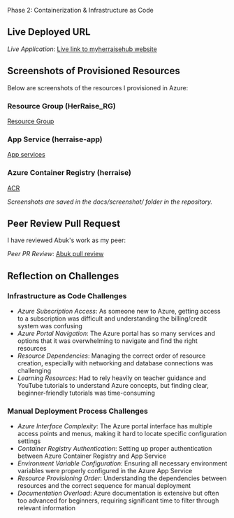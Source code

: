 Phase 2: Containerization & Infrastructure as Code

## Live Deployed URL

*Live Application*: [Live link to myherraisehub website](https://herraisehub.azurewebsites.net/)

## Screenshots of Provisioned Resources

Below are screenshots of the resources I provisioned in Azure:

### Resource Group (HerRaise_RG)
[Resource Group](./docs/Screenshot%20(327).png)

### App Service (herraise-app)
[App services](./docs/Screenshot%20(328).png)

### Azure Container Registry (herraise)
[ACR](./docs/Screenshot%20(333).png)

*Screenshots are saved in the docs/screenshot/ folder in the repository.*

## Peer Review Pull Request

I have reviewed Abuk's work as my peer:

*Peer PR Review*: [Abuk pull review](https://github.com/AbukDuot/JobBridge/pull/17)

## Reflection on Challenges

### Infrastructure as Code Challenges
- *Azure Subscription Access*: As someone new to Azure, getting access to a subscription was difficult and understanding the billing/credit system was confusing
- *Azure Portal Navigation*: The Azure portal has so many services and options that it was overwhelming to navigate and find the right resources
- *Resource Dependencies*: Managing the correct order of resource creation, especially with networking and database connections was challenging
- *Learning Resources*: Had to rely heavily on teacher guidance and YouTube tutorials to understand Azure concepts, but finding clear, beginner-friendly tutorials was time-consuming

### Manual Deployment Process Challenges
- *Azure Interface Complexity*: The Azure portal interface has multiple access points and menus, making it hard to locate specific configuration settings
- *Container Registry Authentication*: Setting up proper authentication between Azure Container Registry and App Service
- *Environment Variable Configuration*: Ensuring all necessary environment variables were properly configured in the Azure App Service
- *Resource Provisioning Order*: Understanding the dependencies between resources and the correct sequence for manual deployment
- *Documentation Overload*: Azure documentation is extensive but often too advanced for beginners, requiring significant time to filter through relevant information











  








